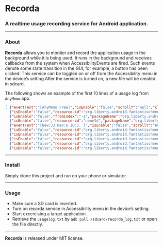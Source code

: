 # Recorda
### A realtime usage recording service for Android application.
----------
### About
**Recorda** allows you to monitor and record the application usage in the background while it is being used.
It runs in the background
and receives callbacks from the system when AccessibilityEvents are fired. Such events
denote some state transition in the GUI, for example, a button has been clicked. This
service can be toggled on or off from the Accessibility menu in the device’s setting After the service is turned on, a new file will be created in sdcard.

The following shows an example of the first
10 lines of a usage log from `AnyMemo` app.

``` json
[ {"eventText":"[AnyMemo Free]","isEnable":"false","scrollY":"null","className":"org.liberty.android.fantastischmemo.MainTabs","eventType":"TYPE_WINDOW_STATE_CHANGED","eventTime":"138884","packageName":"org.liberty.android.fantastischmemo"},
  {"isEnable":"false","resource-id":"org.liberty.android.fantastischmemo:id\/recent_open_list","packageName":"org.liberty.android.fantastischmemo","isPassword":"false","scrollY":"-1","eventType":"TYPE_VIEW_SCROLLED","toIndex":"6","scrollX":"-1","currentItemIndex":"-1","fromIndex":"0","isChecked":"false","eventText":"[]","className":"android.widget.ListView","eventTime":"139066"},
  {"isEnable":"false","fromIndex":"-1","packageName":"org.liberty.android.fantastischmemo","isChecked":"false","eventText":"[Quiz Bowl - Art.db, Total:39 New:33 Rev:6]","isPassword":"false","scrollY":"null","className":"android.widget.LinearLayout","eventType":"TYPE_VIEW_CLICKED","eventTime":"146436","toIndex":"-1","itemCount":"-1","currentItemIndex":"-1"},
  {"isEnable":"false","resource-id":"noneId","packageName":"org.liberty.android.fantastischmemo","eventText":"[Please wait..., Loading database...]","scrollY":"null","className":"android.app.ProgressDialog","eventType":"TYPE_WINDOW_STATE_CHANGED","eventTime":"146823"},
  {"eventText":"[New:33 Rev:6 ID:1  ]","isEnable":"false","scrollY":"null","className":"org.liberty.android.fantastischmemo.cardscreen.MemoScreen","eventType":"TYPE_WINDOW_STATE_CHANGED","eventTime":"146931","packageName":"org.liberty.android.fantastischmemo"},
  {"isEnable":"false","resource-id":"org.liberty.android.fantastischmemo:id\/layout_question","packageName":"org.liberty.android.fantastischmemo","isPassword":"false","scrollY":"null","eventType":"TYPE_VIEW_CLICKED","toIndex":"-1","currentItemIndex":"-1","fromIndex":"-1","isChecked":"false","eventText":"[Painter of \"The Scream\" \n]","className":"android.widget.LinearLayout","eventTime":"149932","itemCount":"-1"},
  {"isEnable":"false","resource-id":"org.liberty.android.fantastischmemo:id\/layout_answer","packageName":"org.liberty.android.fantastischmemo","isPassword":"false","scrollY":"null","eventType":"TYPE_VIEW_CLICKED","toIndex":"-1","currentItemIndex":"-1","fromIndex":"-1","isChecked":"false","eventText":"[Edvard Munch \n]","className":"android.widget.LinearLayout","eventTime":"153675","itemCount":"-1"},
  {"isEnable":"false","resource-id":"org.liberty.android.fantastischmemo:id\/answer","packageName":"org.liberty.android.fantastischmemo","isPassword":"false","scrollY":"null","eventType":"TYPE_VIEW_CLICKED","toIndex":"-1","currentItemIndex":"-1","fromIndex":"-1","isChecked":"false","eventText":"[Edvard Munch \n]","className":"android.widget.TextView","eventTime":"154866","itemCount":"-1"},
  {"isEnable":"false","resource-id":"org.liberty.android.fantastischmemo:id\/answer","packageName":"org.liberty.android.fantastischmemo","isPassword":"false","scrollY":"null","eventType":"TYPE_VIEW_CLICKED","toIndex":"-1","currentItemIndex":"-1","fromIndex":"-1","isChecked":"false","eventText":"[Edvard Munch \n]","className":"android.widget.TextView","eventTime":"155575","itemCount":"-1"},
  {"isEnable":"false","resource-id":"org.liberty.android.fantastischmemo:id\/question","packageName":"org.liberty.android.fantastischmemo","isPassword":"false","scrollY":"null","eventType":"TYPE_VIEW_CLICKED","toIndex":"-1","currentItemIndex":"-1","fromIndex":"-1","isChecked":"false","eventText":"[Painter of \"The Scream\" \n]","className":"android.widget.TextView","eventTime":"156159","itemCount":"-1"} ]
```

----------
### Install
Simply clone this project and run on your phone or simulator.

----------

### Usage

* Make sure a SD card is inserted.
* Turn on recorda service in Accessibility menu in the device’s setting.
* Start excercising a target application.
* Retrieve the `usagelog.txt` by `adb pull /sdcard/recorda_log.txt` or open the file directly.

----------

**Recorda** is released under MIT license.

